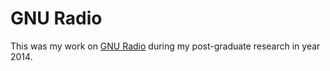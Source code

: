 # GNU Radio

This was my work on [GNU Radio](https://www.gnuradio.org/) during my post-graduate research in year 2014.
